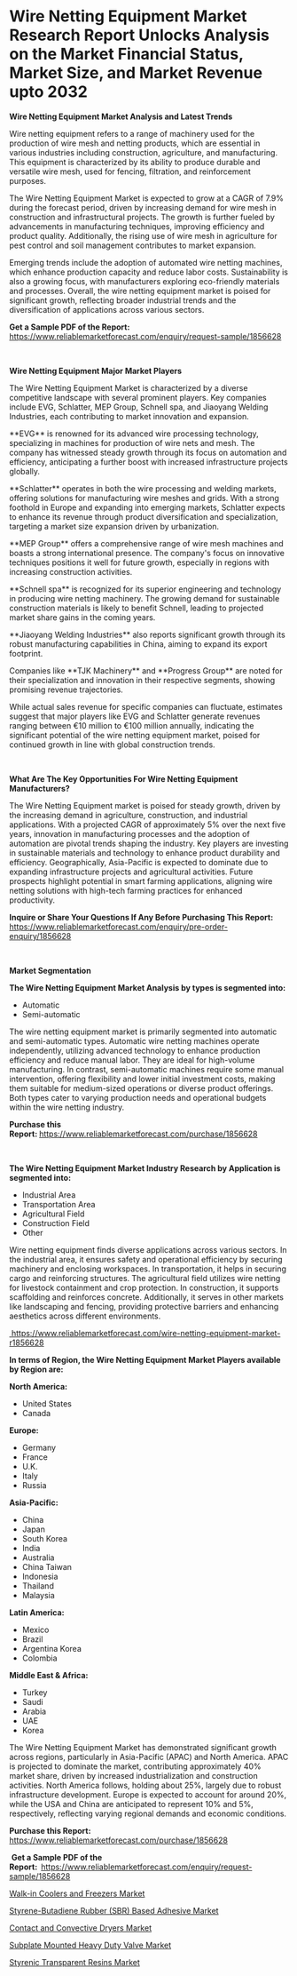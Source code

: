 <p><h1>Wire Netting Equipment Market Research Report Unlocks Analysis on the Market Financial Status, Market Size, and Market Revenue upto 2032</h1></p><p><strong>Wire Netting Equipment Market Analysis and Latest Trends</strong></p>
<p><p>Wire netting equipment refers to a range of machinery used for the production of wire mesh and netting products, which are essential in various industries including construction, agriculture, and manufacturing. This equipment is characterized by its ability to produce durable and versatile wire mesh, used for fencing, filtration, and reinforcement purposes.</p><p>The Wire Netting Equipment Market is expected to grow at a CAGR of 7.9% during the forecast period, driven by increasing demand for wire mesh in construction and infrastructural projects. The growth is further fueled by advancements in manufacturing techniques, improving efficiency and product quality. Additionally, the rising use of wire mesh in agriculture for pest control and soil management contributes to market expansion. </p><p>Emerging trends include the adoption of automated wire netting machines, which enhance production capacity and reduce labor costs. Sustainability is also a growing focus, with manufacturers exploring eco-friendly materials and processes. Overall, the wire netting equipment market is poised for significant growth, reflecting broader industrial trends and the diversification of applications across various sectors.</p></p>
<p><strong>Get a Sample PDF of the Report:&nbsp;</strong> <a href="https://www.reliablemarketforecast.com/enquiry/request-sample/1856628?utm_campaign=1141&utm_medium=2&utm_source=Github&utm_content=ia&utm_term=08012025&utm_id=wire-netting-equipment">https://www.reliablemarketforecast.com/enquiry/request-sample/1856628</a></p>
<p>&nbsp;</p>
<p><strong>Wire Netting Equipment Major Market Players</strong></p>
<p><p>The Wire Netting Equipment Market is characterized by a diverse competitive landscape with several prominent players. Key companies include EVG, Schlatter, MEP Group, Schnell spa, and Jiaoyang Welding Industries, each contributing to market innovation and expansion.</p><p>**EVG** is renowned for its advanced wire processing technology, specializing in machines for production of wire nets and mesh. The company has witnessed steady growth through its focus on automation and efficiency, anticipating a further boost with increased infrastructure projects globally.</p><p>**Schlatter** operates in both the wire processing and welding markets, offering solutions for manufacturing wire meshes and grids. With a strong foothold in Europe and expanding into emerging markets, Schlatter expects to enhance its revenue through product diversification and specialization, targeting a market size expansion driven by urbanization.</p><p>**MEP Group** offers a comprehensive range of wire mesh machines and boasts a strong international presence. The company's focus on innovative techniques positions it well for future growth, especially in regions with increasing construction activities.</p><p>**Schnell spa** is recognized for its superior engineering and technology in producing wire netting machinery. The growing demand for sustainable construction materials is likely to benefit Schnell, leading to projected market share gains in the coming years.</p><p>**Jiaoyang Welding Industries** also reports significant growth through its robust manufacturing capabilities in China, aiming to expand its export footprint.</p><p>Companies like **TJK Machinery** and **Progress Group** are noted for their specialization and innovation in their respective segments, showing promising revenue trajectories. </p><p>While actual sales revenue for specific companies can fluctuate, estimates suggest that major players like EVG and Schlatter generate revenues ranging between €10 million to €100 million annually, indicating the significant potential of the wire netting equipment market, poised for continued growth in line with global construction trends.</p></p>
<p>&nbsp;</p>
<p><strong>What Are The Key Opportunities For Wire Netting Equipment Manufacturers?</strong></p>
<p><p>The Wire Netting Equipment market is poised for steady growth, driven by the increasing demand in agriculture, construction, and industrial applications. With a projected CAGR of approximately 5% over the next five years, innovation in manufacturing processes and the adoption of automation are pivotal trends shaping the industry. Key players are investing in sustainable materials and technology to enhance product durability and efficiency. Geographically, Asia-Pacific is expected to dominate due to expanding infrastructure projects and agricultural activities. Future prospects highlight potential in smart farming applications, aligning wire netting solutions with high-tech farming practices for enhanced productivity.</p></p>
<p><strong>Inquire or Share Your Questions If Any Before Purchasing This Report:</strong> <a href="https://www.reliablemarketforecast.com/enquiry/pre-order-enquiry/1856628?utm_campaign=1141&utm_medium=2&utm_source=Github&utm_content=ia&utm_term=08012025&utm_id=wire-netting-equipment">https://www.reliablemarketforecast.com/enquiry/pre-order-enquiry/1856628</a></p>
<p>&nbsp;</p>
<p><strong>Market Segmentation</strong></p>
<p><strong>The Wire Netting Equipment Market Analysis by types is segmented into:</strong></p>
<p><ul><li>Automatic</li><li>Semi-automatic</li></ul></p>
<p><p>The wire netting equipment market is primarily segmented into automatic and semi-automatic types. Automatic wire netting machines operate independently, utilizing advanced technology to enhance production efficiency and reduce manual labor. They are ideal for high-volume manufacturing. In contrast, semi-automatic machines require some manual intervention, offering flexibility and lower initial investment costs, making them suitable for medium-sized operations or diverse product offerings. Both types cater to varying production needs and operational budgets within the wire netting industry.</p></p>
<p><strong>Purchase this Report:&nbsp;</strong><a href="https://www.reliablemarketforecast.com/purchase/1856628?utm_campaign=1141&utm_medium=2&utm_source=Github&utm_content=ia&utm_term=08012025&utm_id=wire-netting-equipment">https://www.reliablemarketforecast.com/purchase/1856628</a></p>
<p>&nbsp;</p>
<p><strong>The Wire Netting Equipment Market Industry Research by Application is segmented into:</strong></p>
<p><ul><li>Industrial Area</li><li>Transportation Area</li><li>Agricultural Field</li><li>Construction Field</li><li>Other</li></ul></p>
<p><p>Wire netting equipment finds diverse applications across various sectors. In the industrial area, it ensures safety and operational efficiency by securing machinery and enclosing workspaces. In transportation, it helps in securing cargo and reinforcing structures. The agricultural field utilizes wire netting for livestock containment and crop protection. In construction, it supports scaffolding and reinforces concrete. Additionally, it serves in other markets like landscaping and fencing, providing protective barriers and enhancing aesthetics across different environments.</p></p>
<p><a href="https://www.reliablemarketforecast.com/wire-netting-equipment-market-r1856628?utm_campaign=1141&utm_medium=2&utm_source=Github&utm_content=ia&utm_term=08012025&utm_id=wire-netting-equipment">&nbsp;https://www.reliablemarketforecast.com/wire-netting-equipment-market-r1856628</a></p>
<p><strong>In terms of Region, the Wire Netting Equipment Market Players available by Region are:</strong></p>
<p>
    <p> <strong> North America: </strong>
        <ul>
            <li>United States</li>
            <li>Canada</li>
        </ul>
        </p> 
    <p> <strong> Europe: </strong>
        <ul>
            <li>Germany</li>
            <li>France</li>
            <li>U.K.</li>
            <li>Italy</li>
            <li>Russia</li>
        </ul>
        </p> 
    <p> <strong> Asia-Pacific: </strong>
        <ul>
            <li>China</li>
            <li>Japan</li>
            <li>South Korea</li>
            <li>India</li>
            <li>Australia</li>
            <li>China Taiwan</li>
            <li>Indonesia</li>
            <li>Thailand</li>
            <li>Malaysia</li>
        </ul>
        </p> 
    <p> <strong> Latin America: </strong>
        <ul>
            <li>Mexico</li>
            <li>Brazil</li>
            <li>Argentina Korea</li>
            <li>Colombia</li>
        </ul>
        </p> 
    <p> <strong> Middle East & Africa: </strong>
        <ul>
            <li>Turkey</li>
            <li>Saudi</li>
            <li>Arabia</li>
            <li>UAE</li>
            <li>Korea</li>
        </ul>
    </p>
    </p>
<p><p>The Wire Netting Equipment Market has demonstrated significant growth across regions, particularly in Asia-Pacific (APAC) and North America. APAC is projected to dominate the market, contributing approximately 40% market share, driven by increased industrialization and construction activities. North America follows, holding about 25%, largely due to robust infrastructure development. Europe is expected to account for around 20%, while the USA and China are anticipated to represent 10% and 5%, respectively, reflecting varying regional demands and economic conditions.</p></p>
<p><strong>Purchase this Report: </strong><a href="https://www.reliablemarketforecast.com/purchase/1856628?utm_campaign=1141&utm_medium=2&utm_source=Github&utm_content=ia&utm_term=08012025&utm_id=wire-netting-equipment">https://www.reliablemarketforecast.com/purchase/1856628</a></p>
<p>&nbsp;<strong>Get a Sample PDF of the Report:&nbsp;&nbsp;</strong><a href="https://www.reliablemarketforecast.com/enquiry/request-sample/1856628?utm_campaign=1141&utm_medium=2&utm_source=Github&utm_content=ia&utm_term=08012025&utm_id=wire-netting-equipment">https://www.reliablemarketforecast.com/enquiry/request-sample/1856628</a></p>
<p><strong></strong></p>
<p><p><a href="https://www.linkedin.com/pulse/anticipated-growth-walk-in-coolers-freezers-market-2025-ilh8f?utm_campaign=1141&utm_medium=2&utm_source=Github&utm_content=ia&utm_term=08012025&utm_id=wire-netting-equipment">Walk-in Coolers and Freezers Market</a></p><p><a href="https://www.linkedin.com/pulse/styrene-butadiene-rubber-sbr-based-adhesive-market-size-tpdof?utm_campaign=1141&utm_medium=2&utm_source=Github&utm_content=ia&utm_term=08012025&utm_id=wire-netting-equipment">Styrene-Butadiene Rubber (SBR) Based Adhesive Market</a></p><p><a href="https://www.linkedin.com/pulse/market-size-scope-contact-convective-dryers-forecasted-afmlf?utm_campaign=1141&utm_medium=2&utm_source=Github&utm_content=ia&utm_term=08012025&utm_id=wire-netting-equipment">Contact and Convective Dryers Market</a></p><p><a href="https://www.linkedin.com/pulse/revenue-generation-insights-subplate-mounted-heavy-duty-valve-owk8f?utm_campaign=1141&utm_medium=2&utm_source=Github&utm_content=ia&utm_term=08012025&utm_id=wire-netting-equipment">Subplate Mounted Heavy Duty Valve Market</a></p><p><a href="https://www.linkedin.com/pulse/styrenic-transparent-resins-market-dynamics-application-types-u95pf?utm_campaign=1141&utm_medium=2&utm_source=Github&utm_content=ia&utm_term=08012025&utm_id=wire-netting-equipment">Styrenic Transparent Resins Market</a></p></p>